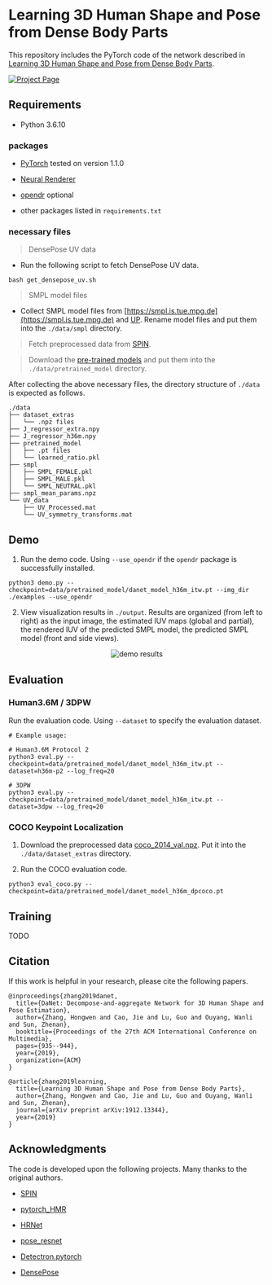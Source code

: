 # Learning 3D Human Shape and Pose from Dense Body Parts

This repository includes the PyTorch code of the network described in [Learning 3D Human Shape and Pose from Dense Body Parts](https://hongwenzhang.github.io/dense2mesh/pdf/learning3Dhuman.pdf).

[![Project Page](https://hongwenzhang.github.io/dense2mesh/img/framework.png "Project Page")](https://hongwenzhang.github.io/dense2mesh)

## Requirements

- Python 3.6.10

### packages

- [PyTorch](https://www.pytorch.org) tested on version 1.1.0

- [Neural Renderer](https://github.com/daniilidis-group/neural_renderer)

- [opendr](https://gitlab.eecs.umich.edu/ngv-python-modules/opendr#) optional

- other packages listed in `requirements.txt`

### necessary files

> DensePose UV data

- Run the following script to fetch DensePose UV data.

```
bash get_densepose_uv.sh
```
> SMPL model files

- Collect SMPL model files from [https://smpl.is.tue.mpg.de](https://smpl.is.tue.mpg.de) and [UP](https://github.com/classner/up/blob/master/models/3D/basicModel_neutral_lbs_10_207_0_v1.0.0.pkl). Rename model files and put them into the `./data/smpl` directory.

> Fetch preprocessed data from [SPIN](https://github.com/nkolot/SPIN#fetch-data).

> Download the [pre-trained models](https://drive.google.com/drive/folders/1vP3HxsMHdB3_2lthLDq1RTsVeBnOJlpC?usp=sharing) and put them into the `./data/pretrained_model` directory.

After collecting the above necessary files, the directory structure of `./data` is expected as follows.  
```
./data
├── dataset_extras
│   └── .npz files
├── J_regressor_extra.npy
├── J_regressor_h36m.npy
├── pretrained_model
│   ├── .pt files
│   └── learned_ratio.pkl
├── smpl
│   ├── SMPL_FEMALE.pkl
│   ├── SMPL_MALE.pkl
│   └── SMPL_NEUTRAL.pkl
├── smpl_mean_params.npz
└── UV_data
    ├── UV_Processed.mat
    └── UV_symmetry_transforms.mat
```


## Demo

1. Run the demo code. Using `--use_opendr` if the `opendr` package is successfully installed.

```
python3 demo.py --checkpoint=data/pretrained_model/danet_model_h36m_itw.pt --img_dir ./examples --use_opendr
```

2. View visualization results in `./output`. Results are organized (from left to right) as the input image, the estimated IUV maps (global and partial), the rendered IUV of the predicted SMPL model, the predicted SMPL model (front and side views).

<p align='center'>
<img src='https://hongwenzhang.github.io/dense2mesh/img/demo_result.png' title='demo results' style='max-width:600px'></img>
</p>

## Evaluation

### Human3.6M / 3DPW

Run the evaluation code. Using `--dataset` to specify the evaluation dataset.
```
# Example usage:

# Human3.6M Protocol 2
python3 eval.py --checkpoint=data/pretrained_model/danet_model_h36m_itw.pt --dataset=h36m-p2 --log_freq=20

# 3DPW
python3 eval.py --checkpoint=data/pretrained_model/danet_model_h36m_itw.pt --dataset=3dpw --log_freq=20
```

### COCO Keypoint Localization

1. Download the preprocessed data [coco_2014_val.npz](https://drive.google.com/drive/folders/1vP3HxsMHdB3_2lthLDq1RTsVeBnOJlpC?usp=sharing). Put it into the `./data/dataset_extras` directory. 

2. Run the COCO evaluation code.
```
python3 eval_coco.py --checkpoint=data/pretrained_model/danet_model_h36m_dpcoco.pt
```

## Training

TODO

## Citation
If this work is helpful in your research, please cite the following papers.
```
@inproceedings{zhang2019danet,
  title={DaNet: Decompose-and-aggregate Network for 3D Human Shape and Pose Estimation},
  author={Zhang, Hongwen and Cao, Jie and Lu, Guo and Ouyang, Wanli and Sun, Zhenan},
  booktitle={Proceedings of the 27th ACM International Conference on Multimedia},
  pages={935--944},
  year={2019},
  organization={ACM}
}

@article{zhang2019learning,
  title={Learning 3D Human Shape and Pose from Dense Body Parts},
  author={Zhang, Hongwen and Cao, Jie and Lu, Guo and Ouyang, Wanli and Sun, Zhenan},
  journal={arXiv preprint arXiv:1912.13344},
  year={2019}
}
```

## Acknowledgments

The code is developed upon the following projects. Many thanks to the original authors.

- [SPIN](https://github.com/nkolot/SPIN)

- [pytorch_HMR](https://github.com/MandyMo/pytorch_HMR)

- [HRNet](https://github.com/leoxiaobin/deep-high-resolution-net.pytorch)

- [pose_resnet](https://github.com/Microsoft/human-pose-estimation.pytorch)

- [Detectron.pytorch](https://github.com/roytseng-tw/Detectron.pytorch)

- [DensePose](https://github.com/facebookresearch/DensePose)
